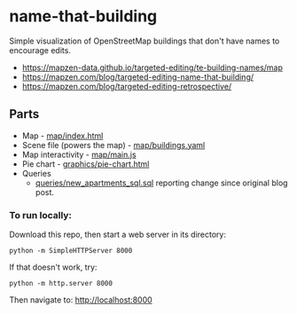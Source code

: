 # name-that-building

Simple visualization of OpenStreetMap buildings that don't have names to encourage edits.

* https://mapzen-data.github.io/targeted-editing/te-building-names/map
* https://mapzen.com/blog/targeted-editing-name-that-building/
* https://mapzen.com/blog/targeted-editing-retrospective/

## Parts

* Map - [map/index.html](map/index.html)
* Scene file (powers the map) - [map/buildings.yaml](map/buildings.yaml)
* Map interactivity - [map/main.js](map/main.js)
* Pie chart - [graphics/pie-chart.html](graphics/pie-chart.html)
* Queries 
	* [queries/new_apartments_sql.sql](https://github.com/mapzen-data/targeted-editing/blob/gh-pages/queries/new_apartments_sql.sql) reporting change since original blog post.

### To run locally:

Download this repo, then start a web server in its directory:

    python -m SimpleHTTPServer 8000
    
If that doesn't work, try:

    python -m http.server 8000
    
Then navigate to: [http://localhost:8000](http://localhost:8000)
